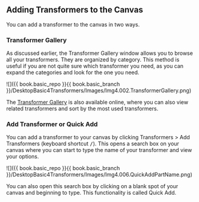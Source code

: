 ## Adding Transformers to the Canvas

You can add a transformer to the canvas in two ways.

### Transformer Gallery

As discussed earlier, the Transformer Gallery window allows you to browse all your transformers. They are organized by category. This method is useful if you are not quite sure which transformer you need, as you can expand the categories and look for the one you need.

![]({{ book.basic_repo }}{{ book.basic_branch }}/DesktopBasic4Transformers/Images/Img4.002.TransformerGallery.png)

The [Transformer Gallery](https://www.safe.com/transformers) is also available online, where you can also view related transformers and sort by the most used transformers.

### Add Transformer or Quick Add

You can add a transformer to your canvas by clicking Transformers > Add Transformers (keyboard shortcut <kbd>/</kbd>). This opens a search box on your canvas where you can start to type the name of your transformer and view your options.

![]({{ book.basic_repo }}{{ book.basic_branch }}/DesktopBasic4Transformers/Images/Img4.006.QuickAddPartName.png)

You can also open this search box by clicking on a blank spot of your canvas and beginning to type. This functionality is called Quick Add.
